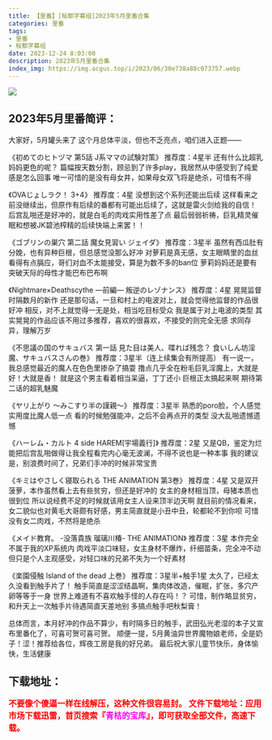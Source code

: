 ```yaml
---
title: 【里番】[桜都字幕组]2023年5月里番合集
categories: 里番
tags:
- 里番
- 桜都字幕组
date: 2023-12-24 8:03:00
description: 2023年5月里番合集
index_img: https://img.acgus.top/i/2023/06/30e738a88c073757.webp
---
```

![](https://img.acgus.top/i/2023/06/30e738a88c073757.webp)
## 2023年5月里番简评：
大家好，5月罐头来了
这个月总体平淡，但也不乏亮点，咱们进入正题——

《初めてのヒトヅマ 第5話 J系ママの試験対策》
推荐度：4星半
还有什么比超乳妈妈更色的呢？
篇幅按天数分割，顾忌到了许多play，我居然从中感受到了纯爱感是怎么回事
唯一可惜的是没有母女井，如果母女双飞将是绝杀，可惜有不得

《OVAじょしラク！ 3+4》
推荐度：4星
没想到这个系列还能出后续
这样看来之前没继续出，但原作有后续的番都有可能出后续了，这就是雷火剑给我的自信！
后宫乱啪还是好冲的，就是白毛的肉戏实用性差了点
最后弱弱祈祷，巨乳精灵催眠和想被JK碧池榨精的后续快端上来罢！！

《ゴブリンの巣穴 第二話 魔女見習い ジェイダ》
推荐度：3星半
虽然有西瓜肚有分娩，也有异种巨根，但总感觉没那么好冲
对萝莉是真无感，女主眼睛里的血丝看得有点膈应，哥们对血不太能接受，算是为数不多的ban位
萝莉妈妈还是要有突破天际的母性才能巴布巴布啊

《Nightmare×Deathscythe ―前編― 叛逆のレゾナンス》
推荐度：4星
晃晃监督时隔数月的新作
还是那句话，一旦和村上的电波对上，就会觉得他监督的作品很好冲
相反，对不上就觉得一无是处，相当吃目标受众
我是属于对上电波的类型
其实晃晃的作品应该不用过多推荐，喜欢的很喜欢，不接受的则完全无感
求同存异，理解万岁

《不思議の国のサキュバス 第一話 見た目は美人、喋れば残念？ 食いしん坊淫魔、サキュバスさんの巻》
推荐度：3星半（连上续集会有所提高）
有一说一，我总感觉最近的魔人在色色里掺杂了搞耍
撸点几乎全在粉毛巨乳淫魔上，大就是好！大就是香！
就是这个男主看着相当呆逼，丁丁还小
巨根正太搞起来啊
期待第二话的超乳魅魔

《ヤリ上がり ～みこすり半の謹親～》
推荐度：3星半
熟悉的poro脸，个人感觉实用度比魔人低一点
看的时候勉强能冲，之后不会再点开的类型
没大乱啪遗憾遗憾

《ハーレム・カルト 4 side HAREM[宇場義行]》
推荐度：2星
又是QB，鉴定为烂
能把后宫乱啪做得让我全程看完内心毫无波澜，不得不说也是一种本事
我的建议是，别浪费时间了，兄弟们手冲的时候非常宝贵

《キミはやさしく寝取られる THE ANIMATION 第3巻》
推荐度：4星
又是双开菠萝，本作虽然看上去有些贫穷，但还是好冲的
女主的身材相当顶，母猪本质也很到位
所以说经费不足的时候就该用女主人设来顶半边天啊
就目前的情况看来，女二貌似也对黄毛大哥颇有好感，男主简直就是小丑中丑，轮都轮不到你呗
可惜没有女二肉戏，不然将是绝杀

《メイド教育。 -没落貴族 瑠璃川椿- THE ANIMATION》
推荐度：3星
本作完全不属于我的XP系统内
肉戏平淡口味轻，女主身材不爆炸，纤细苗条，完全冲不动
但只是个人主观感受，对轻口味的兄弟不失为一个好素材

《楽園侵触 Island of the dead 上巻》
推荐度：3星半+触手1星
太久了，已经太久没看到触手片了！
触手简直是涩涩结晶啊，集肉体改造，催眠，扩张，多穴产卵等等于一身
世界上难道有不喜欢触手怪的人存在吗！？
可惜，制作略显贫穷，和升天上一次触手片待遇简直天差地别
多搞点触手吧秋梨膏！

总体而言，本月好冲的作品不算少，有时隔多日的触手，武田弘光老湿的本子又宣布里番化了，可喜可贺可喜可贺。
顺便一提，5月黄油异世界魔物娘老师，全是奶子！涩！推荐给各位，辉夜工房是我的好兄弟。
最后祝大家儿童节快乐，身体愉快，生活健康
<br>




## 下载地址：
<font color=#FF0000 size=3>**不要像个傻逼一样在线解压，这种文件很容易封。**</font>
<b><font color=#FF0000 size=3>文件下载地址：应用市场下载迅雷，首页搜索『</b></font><b><font color=#FF00F size=3>青桔的宝库</b></font><b><font color=#FF0000 size=3>』，即可获取全部文件，高速下载。</b></font>